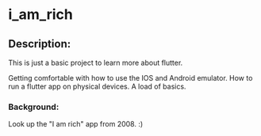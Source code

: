 # i_am_rich

## Description:

This is just a basic project to learn more about flutter.

Getting comfortable with how to use the IOS and Android emulator.
How to run a flutter app on physical devices.
A load of basics.

### Background:

Look up the "I am rich" app from 2008. :) 


